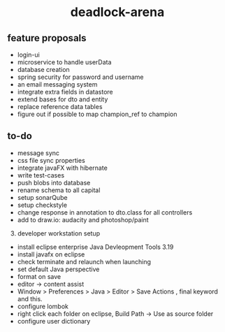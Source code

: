 
<h1 align="center">
    deadlock-arena
</h1>

## feature proposals
- login-ui
- microservice to handle userData
- database creation
- spring security for password and username
- an email messaging system
- integrate extra fields in datastore
- extend bases for dto and entity
- replace reference data tables
- figure out if possible to map champion_ref to champion
   
## to-do
- message sync
- css file sync properties
- integrate javaFX with hibernate
- write test-cases
- push blobs into database
- rename schema to all capital
- setup sonarQube
- setup checkstyle
- change response in annotation to dto.class for all controllers
- add to draw.io: audacity and photoshop/paint
    
3. developer workstation setup
- install eclipse enterprise Java Devleopment Tools 3.19
- install javafx on eclipse
- check terminate and relaunch when launching
- set default Java perspective
- format on save
- editor -> content assist
- Window > Preferences > Java > Editor > Save Actions , final keyword and this.
- configure lombok
- right click each folder on eclipse, Build Path -> Use as source folder
- configure user dictionary
